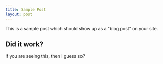 ```yaml
---
title: Sample Post
layout: post
---
```


This is a sample post which should show up as a "blog post" on your site.

## Did it work?

If you are seeing this, then I guess so?
